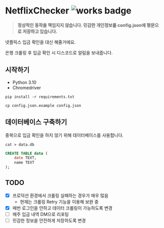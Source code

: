 # NetflixChecker ![works badge](https://cdn.jsdelivr.net/gh/nikku/works-on-my-machine@v0.2.0/badge.svg)

> **정상적인 동작을 책임지지 않습니다. 민감한 개인정보를 config.json에 평문으로 저장하고 있습니다.**

넷플릭스 입금 확인을 대신 해줄거에요.

은행 크롤링 후 입금 확인 시 디스코드로 알림을 보내줍니다.

## 시작하기

- Python 3.10
- Chromedriver

```shell
pip install -r requirements.txt
```

```shell
cp config.json.example config.json
```

## 데이터베이스 구축하기 

중복으로 입금 확인을 하지 않기 위해 데이터베이스를 사용합니다.

```shell
cat > data.db
```

```sql
CREATE TABLE data (
    date TEXT,
    name TEXT
);
```

## TODO

- [x] 프로덕션 환경에서 크롤링 실패하는 경우가 매우 많음
  - 현재는 크롤링 Retry 기능을 이용해 보완 중
- [x] 매번 로그인을 안하고 데이터 크롤링이 가능하도록 변경
- [ ] 매주 입금 내역 DM으로 리포팅
- [ ] 민감한 정보을 안전하게 저장하도록 변경
